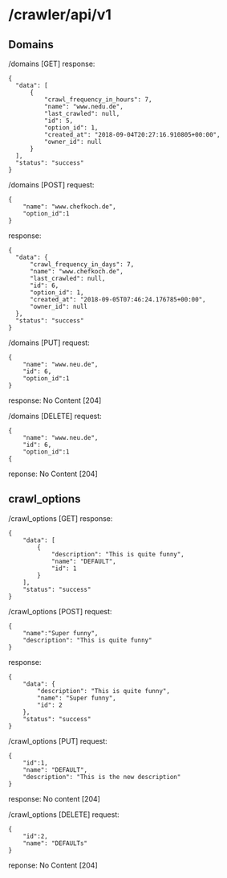 # /crawler/api/v1

## Domains

/domains [GET]
response:
```
{
  "data": [
      {
          "crawl_frequency_in_hours": 7,
          "name": "www.nedu.de",
          "last_crawled": null,
          "id": 5,
          "option_id": 1,
          "created_at": "2018-09-04T20:27:16.910805+00:00",
          "owner_id": null
      }
  ],
  "status": "success"
}
```

/domains [POST]
request:
```
{
	"name": "www.chefkoch.de",
	"option_id":1
}
```

response:
```
{
  "data": {
      "crawl_frequency_in_days": 7,
      "name": "www.chefkoch.de",
      "last_crawled": null,
      "id": 6,
      "option_id": 1,
      "created_at": "2018-09-05T07:46:24.176785+00:00",
      "owner_id": null
  },
  "status": "success"
}
```

/domains [PUT]
request:
```
{
	"name": "www.neu.de",
	"id": 6,
	"option_id":1
}
```

response: No Content [204]

/domains [DELETE]
request:
```
{
	"name": "www.neu.de",
	"id": 6,
	"option_id":1
{
```
reponse: No Content [204]



## crawl_options

/crawl_options [GET]
response:
```
{
    "data": [
        {
            "description": "This is quite funny",
            "name": "DEFAULT",
            "id": 1
        }
    ],
    "status": "success"
}
```

/crawl_options [POST]
request:
```
{
	"name":"Super funny",
	"description": "This is quite funny"
}
```

response:
```
{
    "data": {
        "description": "This is quite funny",
        "name": "Super funny",
        "id": 2
    },
    "status": "success"
}
```

/crawl_options [PUT]
request:
```
{
	"id":1,
	"name": "DEFAULT",
	"description": "This is the new description"
}
```
response: No content [204]

/crawl_options [DELETE]
request:
```
{
	"id":2,
	"name": "DEFAULTs"
}
```
reponse: No Content [204]

